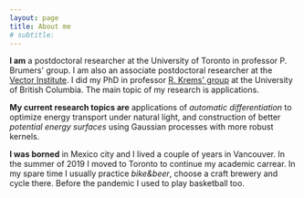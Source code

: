```yaml
---
layout: page
title: About me
# subtitle:
---
```


**I am** a postdoctoral researcher at the University of Toronto in professor P. Brumers' group. I am also an associate postdoctoral researcher at the [Vector Institute](https://vectorinstitute.ai/about/).
I did my PhD in professor [R. Krems' group](https://groups.chem.ubc.ca/krems/) at the University of British Columbia. The main topic of my research is applications.

**My current research topics are** applications of *automatic differentiation* to optimize energy transport under natural light, and construction of better *potential energy surfaces* using Gaussian processes with more robust kernels.

**I was borned** in Mexico city and I lived a couple of years in Vancouver. In the summer of 2019 I moved to Toronto to continue my academic carrear. 
In my spare time I usually practice *bike&beer*, choose a craft brewery and cycle there. Before the pandemic I used to play basketball too. 
